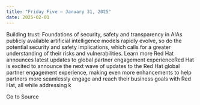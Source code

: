 ```yaml
---
title: "Friday Five — January 31, 2025"
date: 2025-02-01
---
```


Building trust: Foundations of security, safety and transparency in AIAs publicly available artificial intelligence models rapidly evolve, so do the potential security and safety implications, which calls for a greater understanding of their risks and vulnerabilities. Learn more Red Hat announces latest updates to global partner engagement experienceRed Hat is excited to announce the next wave of updates to the Red Hat global partner engagement experience, making even more enhancements to help partners more seamlessly engage and reach their business goals with Red Hat, all while addressing k

Go to Source
